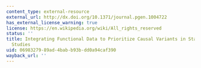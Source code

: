 ```yaml
---
content_type: external-resource
external_url: http://dx.doi.org/10.1371/journal.pgen.1004722
has_external_license_warning: true
license: https://en.wikipedia.org/wiki/All_rights_reserved
status: ''
title: Integrating Functional Data to Prioritize Causal Variants in Statistical Fine-Mapping
  Studies
uid: 06983279-89ad-4bab-b93b-dd0a94caf390
wayback_url: ''
---
```

